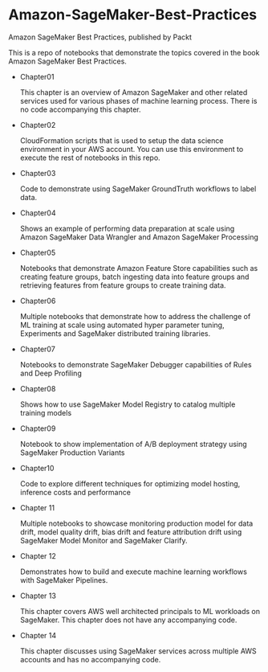 # Amazon-SageMaker-Best-Practices
Amazon SageMaker Best Practices, published by Packt 

This is a repo of notebooks that demonstrate the topics covered in the book Amazon SageMaker Best Practices.

* Chapter01 
  
  This chapter is an overview of Amazon SageMaker and other related services used for various phases of machine learning process.  There is no code accompanying this chapter.
  
* Chapter02 

  CloudFormation scripts that is used to setup the data science environment in your AWS account.
  You can use this environment to execute the rest of notebooks in this repo.
  
* Chapter03

  Code to demonstrate using SageMaker GroundTruth workflows to label data.
  
* Chapter04

  Shows an example of performing data preparation at scale using Amazon SageMaker Data Wrangler and Amazon SageMaker Processing
  
* Chapter05

  Notebooks that demonstrate Amazon Feature Store capabilities such as creating feature groups, batch ingesting data into feature groups and retrieving features from feature groups to create training data.
   
* Chapter06

  Multiple notebooks that demonstrate how to address the challenge of ML training at scale using automated hyper parameter tuning, Experiments and SageMaker distributed training libraries.
  
* Chapter07

  Notebooks to demonstrate SageMaker Debugger capabilities of Rules and Deep Profiling
  
* Chapter08

  Shows how to use SageMaker Model Registry to catalog multiple training models
  
* Chapter09

  Notebook to show implementation of A/B deployment strategy using SageMaker Production Variants
  
* Chapter10

  Code to  explore different techniques for optimizing model hosting, inference costs and performance
  
* Chapter 11

  Multiple notebooks to showcase monitoring production model for data drift, model quality drift, bias drift and feature attribution drift using SageMaker Model Monitor and SageMaker Clarify.
  
* Chapter 12

  Demonstrates how to build and execute machine learning workflows with SageMaker Pipelines.
  
* Chapter 13

  This chapter covers AWS well architected principals to ML workloads on SageMaker.  This chapter does not have any accompanying code.
  
* Chapter 14

  This chapter discusses using SageMaker services across multiple AWS accounts and has no accompanying code.

  

  

